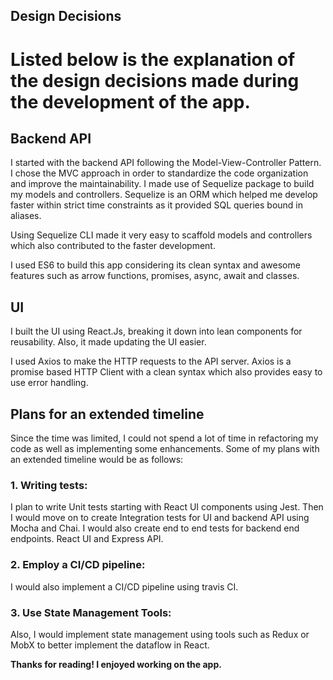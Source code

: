 ## Design Decisions

# Listed below is the explanation of the design decisions made during the development of the app.

## Backend API

I started with the backend API following the Model-View-Controller Pattern. I chose the MVC approach in order to standardize the code organization and improve the maintainability. I made use of Sequelize package to build my models and controllers. Sequelize is an ORM which helped me develop faster within strict time constraints as it provided SQL queries bound in aliases. 

Using Sequelize CLI made it very easy to scaffold models and controllers which also contributed to the faster development.

I used ES6 to build this app considering its clean syntax and awesome features such as arrow functions, promises, async, await and classes.

## UI

I built the UI using React.Js, breaking it down into lean components for reusability. Also, it made updating the UI easier.

I used Axios to make the HTTP requests to the API server. Axios is a promise based HTTP Client with a clean syntax which also provides easy to use error handling.

## Plans for an extended timeline

Since the time was limited, I could not spend a lot of time in refactoring my code as well as implementing some enhancements. Some of my plans with an extended timeline would be as follows:

### 1. Writing tests:

I plan to write Unit tests starting with React UI components using Jest. Then I would move on to create Integration tests for UI and backend API using Mocha and Chai. I would also create end to end tests for backend end endpoints. React UI and Express API.

### 2. Employ a CI/CD pipeline:

I would also implement a CI/CD pipeline using travis CI.

### 3. Use State Management Tools: 

Also, I would implement state management using tools such as Redux or MobX to better implement the dataflow in React.

__Thanks for reading! I enjoyed working on the app.__